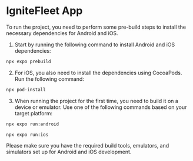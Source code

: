 # IgniteFleet App

To run the project, you need to perform some pre-build steps to install the necessary dependencies for Android and iOS.

1. Start by running the following command to install Android and iOS dependencies:
```bash
npx expo prebuild
```

2. For iOS, you also need to install the dependencies using CocoaPods. Run the following command:
```bash
npx pod-install
```

3. When running the project for the first time, you need to build it on a device or emulator. Use one of the following commands based on your target platform:
```bash
npx expo run:android
```
```bash
npx expo run:ios
```

Please make sure you have the required build tools, emulators, and simulators set up for Android and iOS development.
